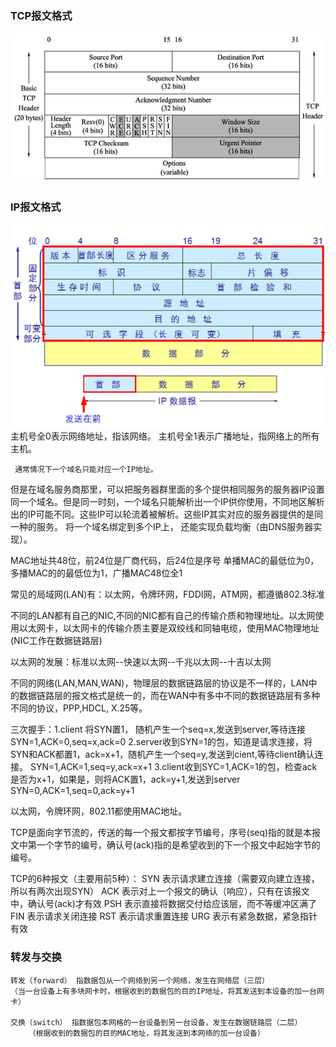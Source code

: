 ### TCP报文格式
![tcp报文](vx_images/3852906238683.png)

### IP报文格式
![ip报文](vx_images/4151389796206.png)
主机号全0表示网络地址，指该网络。
主机号全1表示广播地址，指网络上的所有主机。

     通常情况下一个域名只能对应一个IP地址。
但是在域名服务商那里，可以把服务器群里面的多个提供相同服务的服务器IP设置同一个域名。但是同一时刻，一个域名只能解析出一个IP供你使用，不同地区解析出的IP可能不同。这些IP可以轮流着被解析。这些IP其实对应的服务器提供的是同一种的服务。
    将一个域名绑定到多个IP上， 还能实现负载均衡（由DNS服务器实现）。


MAC地址共48位，前24位是厂商代码，后24位是序号
单播MAC的最低位为0，多播MAC的的最低位为1，广播MAC48位全1

常见的局域网(LAN)有：以太网，令牌环网，FDDI网，ATM网，都遵循802.3标准

不同的LAN都有自己的NIC,不同的NIC都有自己的传输介质和物理地址。以太网使用以太网卡，以太网卡的传输介质主要是双绞线和同轴电缆，使用MAC物理地址(NIC工作在数据链路层)

以太网的发展：标准以太网--快速以太网--千兆以太网--十吉以太网

不同的网络(LAN,MAN,WAN)，物理层的数据链路层的协议是不一样的，LAN中的数据链路层的报文格式是统一的，而在WAN中有多中不同的数据链路层有多种不同的协议，PPP,HDCL, X.25等。


三次握手：1.client 将SYN置1， 随机产生一个seq=x,发送到server,等待连接
                     SYN=1,ACK=0,seq=x,ack=0
                 2.server收到SYN=1的包，知道是请求连接，将SYN和ACK都置1，ack=x+1，随机产生一个seq=y,发送到cient,等待client确认连接。
                      SYN=1,ACK=1,seq=y,ack=x+1
                 3.client收到SYC=1,ACK=1的包，检查ack是否为x+1，如果是，则将ACK置1，ack=y+1,发送到server
                     SYN=0,ACK=1,seq=0,ack=y+1

以太网，令牌环网，802.11都使用MAC地址。


  
TCP是面向字节流的，传送的每一个报文都按字节编号，序号(seq)指的就是本报文中第一个字节的编号，确认号(ack)指的是希望收到的下一个报文中起始字节的编号。

TCP的6种报文（主要用前5种）：
 SYN 表示请求建立连接（需要双向建立连接，所以有两次出现SYN）
 ACK 表示对上一个报文的确认（响应），只有在该报文中，确认号(ack)才有效
 PSH 表示直接将数据交付给应该层，而不等缓冲区满了
  FIN 表示请求关闭连接
 RST  表示请求重置连接 
 URG 表示有紧急数据，紧急指针有效


### 转发与交换
    转发（forward） 指数据包从一个网络到另一个网络，发生在网络层（三层）
    （当一台设备上有多块网卡时，根据收到的数据包的目的IP地址，将其发送到本设备的加一台网卡）

    交换（switch） 指数据包本网格的一台设备到另一台设备，发生在数据链路层（二层）
        （根据收到的数据包的目的MAC地址，将其发送到本网络的加一台设备）








